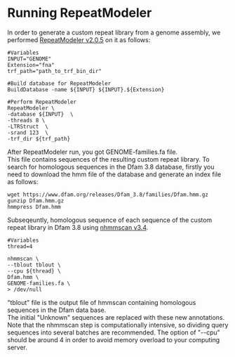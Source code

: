 # Running RepeatModeler
In order to generate a custom repeat library from a genome assembly, we performed [RepeatModeler v2.0.5](https://www.repeatmasker.org/RepeatModeler/) on it as follows:
```
#Variables
INPUT="GENOME"
Extension="fna"
trf_path="path_to_trf_bin_dir"

#Build database for RepeatModeler
BuildDatabase -name ${INPUT} ${INPUT}.${Extension}

#Perform RepeatModeler
RepeatModeler \
-database ${INPUT}  \
-threads 8 \
-LTRStruct  \
-srand 123  \
-trf_dir ${trf_path}
```
After RepeatModeler run, you got GENOME-families.fa file.  
This file contains sequences of the resulting custom repeat library.
To search for homologous sequences in the Dfam 3.8 database, firstly you need to download the hmm file of the database and generate an index file as follows:
```
wget https://www.dfam.org/releases/Dfam_3.8/families/Dfam.hmm.gz
gunzip Dfam.hmm.gz
hmmpress Dfam.hmm
```
Subseqeuntly, homologous sequence of each sequence of the custom repeat library in Dfam 3.8 using [nhmmscan v3.4](https://www.mankier.com/1/nhmmscan).
```
#Variables
thread=4

nhmmscan \
--tblout tblout \
--cpu ${thread} \
Dfam.hmm \
GENOME-families.fa \
> /dev/null
```
"tblout" file is the output file of hmmscan containing homologous sequences in the Dfam data base.  
The initial "Unknown" sequences are replaced with these new annotations.
Note that the nhmmscan step is computationally intensive, so dividing query sequences into several batches are recommended.
The option of "--cpu" should be around 4 in order to avoid memory overload to your computing server.
